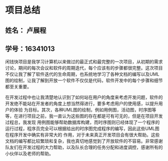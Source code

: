 # 项目总结
## 姓名： 卢展程
## 学号：16341013  
闲钱快项目是我学习计算机以来做过的最正式和最完整的一次项目，从初期的需求讨论，期间的每次会议和软件的周期迭代，每个应该有的步骤都很完整。这次项目不仅让我了解了软件迭代的生命周期，也系统地学习了各种文档的编写以及UML图的绘制，让我了解到开放一个软件不仅仅是代码，软件开发中的每个步骤和细节都至关重要。

在开发过程中也让我清楚地认识到了如何站在用户的角度来考虑开发问题，软件的开发绝不能站在开发者的角度上想当然得进行，要多考虑用户的使用感，以提升用户的体验 为目标。其次，各种UML图的绘制，例如用例图，活动图，时序图等等，在进行项目之前，我一直认为这些图的存在都是可有可无的，但是在项目开发过程总，我发现 用例图能够帮助数据库构建，而时序图则已经体现了一个程序的运行过程，程序员完全可以根据给出的时序图完成程序的编写，因此这些UML图在程序开发中确实有非常大的 作用，对于未来真正开发项目会有很大帮助。这些文档的编写都比较繁琐和复杂，我也真切地感觉到了开放软件的不容易。非常感谢队友们在开发过程的大力帮助，以及队长合理的任务分配和进度调控，感谢所有的小伙伴以及老师的帮助。
